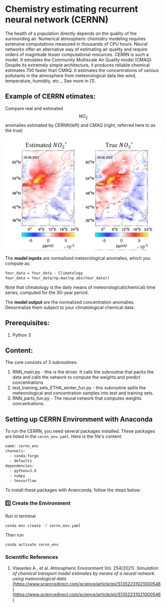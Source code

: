 # Chemistry estimating recurrent neural network (CERNN)

The health of a population directly depends on the quality of the surrounding air. Numerical atmospheric chemistry modeling requires extensive computations measured in thousands of CPU hours. Neural networks offer an alternative way of estimating air quality and require orders of magnitude lesser computational resources. CERRN is such a model. It emulates the Community Multiscale Air Quality model (CMAQ). Despite its extremely simple architecture, it produces reliable chemical estimates 700 faster than CMAQ. It estimates the concentrations of various pollutants in the atmosphere from meteorological data like wind, temperature, humidity, etc.., See more in [1].  

## Example of CERRN etimates:
Compare real and estimated $$NO_2$$ anomalies estimated by CERNN(left) and CMAQ (right, referred here to as the true)


![Sample Output](https://github.com/Vlasenko2006/CERNN/blob/main/CERNN.jpg)

The **model inputs** are normalized meteorological anomalies, which you compute as:
```
Your_data = Your_data - Climatology
Your_data = Your_data/np.max(np.abs(Your_data))
```
Note that climatology is the daily means of meteorological(chemical) time series, computed for the 30-year period.

The **model output** are the normalized concentration anomalies. Denormalize them subject to your climatological chemical data. 


## Prerequisites:

1. Python 3


## Content:
The core consists of 3 subroutines: 
1. RNN_main.py - this is the driver. It calls the subroutine that packs the data and calls the network to compute the weights and predict concentrations
2. test_training_sets_ETHA_winter_fun.py - this subroutine splits the meteorological and concentration samples into test and training sets.
3. RNN_parts_fun.py - The neural network that computes weights concentrations.



## Setting up CERRN Environment with Anaconda
To run the CERRN, you need several packages installed. These packages are listed in the ```cernn_env.yaml```. Here is the file's content:

```
name: cernn_env
channels:
  - conda-forge
  - defaults
dependencies:
  - python=3.9
  - numpy
  - tensorflow
```
To install these packages with Ananconda, follow the steps below:

### 1️⃣ Create the Environment
Run in terminal
```bash
conda env create -f cernn_env.yaml
```
Then run 
```
conda activate cernn_env
```

### **Scientific References**
1. Vlasenko A., et al. Atmospheric Environment Vol. 254(2021). *Simulation of chemical transport model estimates by means of a neural network using meteorological data*. [https://www.sciencedirect.com/science/article/pii/S1352231021000546](https://www.sciencedirect.com/science/article/pii/S1352231021000546)
